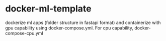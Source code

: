 # docker-ml-template
dockerize ml apps (folder structure in fastapi format) and containerize with gpu capability using docker-compose.yml. For cpu capability, docker-compose-cpu.yml
